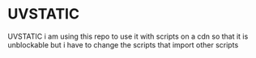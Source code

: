 # UVSTATIC
UVSTATIC
i am using this repo to use it with scripts on a cdn so that it is unblockable but i have to change the scripts that import other scripts
